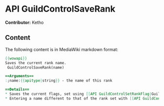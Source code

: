 # API GuildControlSaveRank

**Contributor:** Ketho

## Content

The following content is in MediaWiki markdown format:

```mediawiki
{{wowapi}}
Saves the current rank name.
 GuildControlSaveRank(name)

==Arguments==
:;name:{{apitype|string}} - the name of this rank

==Details==
* Saves the current flags, set using [[API GuildControlSetRankFlag|GuildControlSetRankFlag]]() to the current rank.
* Entering a name different to that of the rank set with [[API GuildControlSetRank|GuildControlSetRank]]() will change the name of the current rank to the entered name.
```